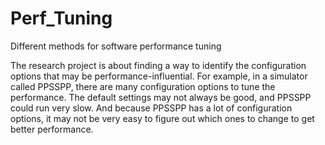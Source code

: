 # Perf_Tuning
Different methods for software performance tuning

The research project is about finding a way to identify the configuration options that may be performance-influential. For example, in a simulator called PPSSPP, there are many configuration options to tune the performance. The default settings may not always be good, and PPSSPP could run very slow. And because PPSSPP has a lot of configuration options, it may not be very easy to figure out which ones to change to get better performance.
